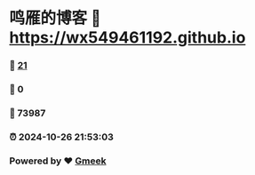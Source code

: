 # 鸣雁的博客 :link: https://wx549461192.github.io 
### :page_facing_up: [21](https://wx549461192.github.io/tag.html) 
### :speech_balloon: 0 
### :hibiscus: 73987 
### :alarm_clock: 2024-10-26 21:53:03 
### Powered by :heart: [Gmeek](https://github.com/Meekdai/Gmeek)
